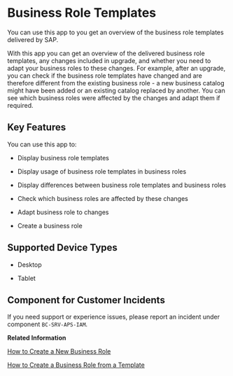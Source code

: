 <!-- loio223dfd30aac3441183eb8fb9964884ee -->

# Business Role Templates

You can use this app to you get an overview of the business role templates delivered by SAP.



With this app you can get an overview of the delivered business role templates, any changes included in upgrade, and whether you need to adapt your business roles to these changes. For example, after an upgrade, you can check if the business role templates have changed and are therefore different from the existing business role - a new business catalog might have been added or an existing catalog replaced by another. You can see which business roles were affected by the changes and adapt them if required.



<a name="loio223dfd30aac3441183eb8fb9964884ee__section_jtr_51h_jfb"/>

## Key Features

You can use this app to:



-   Display business role templates

-   Display usage of business role templates in business roles

-   Display differences between business role templates and business roles

-   Check which business roles are affected by these changes

-   Adapt business role to changes

-   Create a business role



<a name="loio223dfd30aac3441183eb8fb9964884ee__supported_devices"/>

## Supported Device Types

-   Desktop

-   Tablet




<a name="loio223dfd30aac3441183eb8fb9964884ee__customer_component"/>

## Component for Customer Incidents

If you need support or experience issues, please report an incident under component `BC-SRV-APS-IAM`.

**Related Information**  


[How to Create a New Business Role](how-to-create-a-new-business-role-f65e51a.md "Get an overview of how to create a new business role from scratch based on selected business catalogs.")

[How to Create a Business Role from a Template](how-to-create-a-business-role-from-a-template-ec310a8.md "Get an overview of how to create a business role from a template.")

